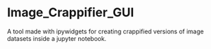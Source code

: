 # Image_Crappifier_GUI
A tool made with ipywidgets for creating crappified versions of image datasets inside a jupyter notebook.
